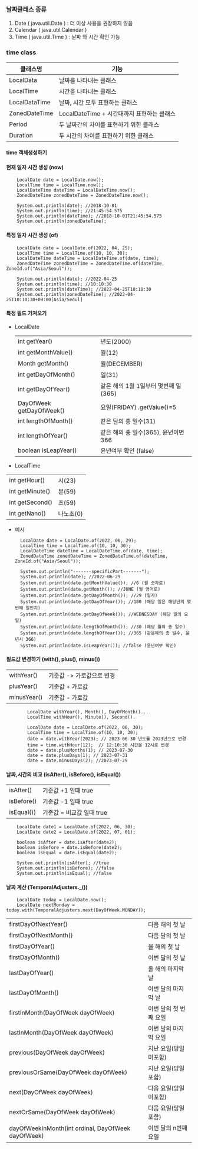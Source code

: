 ### 날짜클래스 종류

1. Date ( java.util.Date ) : 더 이상 사용을 권장하지 않음
2. Calendar ( java.util.Calendar )
3. Time ( java.util.Time ) : 날짜 와 시간 확인 가능

### time class

| 클래스명      | 기능                                       |
| ------------- | ------------------------------------------ |
| LocalData     | 날짜를 나타내는 클래스                     |
| LocalTime     | 시간을 나타내는 클래스                     |
| LocalDataTime | 날짜, 시간 모두 표현하는 클래스            |
| ZonedDateTime | LocalDateTime + 시간대까지 표현하는 클래스 |
| Period        | 두 날짜간의 차이를 표현하기 위한 클래스    |
| Duration      | 두 시간의 차이를 표현하기 위한 클래스      |

#### time 객체생성하기

#### 현재 일자 시간 생성 (now)

        LocalDate date = LocalDate.now();
        LocalTime time = LocalTime.now();
        LocalDateTime dateTime = LocalDateTime.now();
        ZonedDateTime zonedDateTime = ZonedDateTime.now();

        System.out.println(date); //2018-10-01
        System.out.println(time); //21:45:54.575
        System.out.println(dateTime); //2018-10-01T21:45:54.575
        System.out.println(zonedDateTime);

#### 특정 일자 시간 생성 (of)

        LocalDate date = LocalDate.of(2022, 04, 25);
        LocalTime time = LocalTime.of(10, 10, 30);
        LocalDateTime dateTime = LocalDateTime.of(date, time);
        ZonedDateTime zonedDateTime = ZonedDateTime.of(dateTime, ZoneId.of("Asia/Seoul"));

        System.out.println(date); //2022-04-25
        System.out.println(time); //10:10:30
        System.out.println(dateTime); //2022-04-25T10:10:30
        System.out.println(zonedDateTime); //2022-04-25T10:10:30+09:00[Asia/Seoul]

#### 특정 필드 가져오기

- LocalDate

  |                          |                                      |
  | ------------------------ | ------------------------------------ |
  | int getYear()            | 년도(2000)                           |
  | int getMonthValue()      | 월(12)                               |
  | Month getMonth()         | 월(DECEMBER)                         |
  | int getDayOfMonth()      | 일(31)                               |
  | int getDayOfYear()       | 같은 해의 1월 1일부터 몇번째 일(365) |
  | DayOfWeek getDayOfWeek() | 요일(FRIDAY) .getValue()=5           |
  | int lengthOfMonth()      | 같은 달의 총 일수(31)                |
  | int lengthOfYear()       | 같은 해의 총 일수(365), 윤년이면 366 |
  | boolean isLeapYear()     | 윤년여부 확인 (false)                |

- LocalTime

|                 |           |
| --------------- | --------- |
| int getHour()   | 시(23)    |
| int getMinute() | 분(59)    |
| int getSecond() | 초(59)    |
| int getNano()   | 나노초(0) |

- 예시

        LocalDate date = LocalDate.of(2022, 06, 29);
        LocalTime time = LocalTime.of(10, 10, 30);
        LocalDateTime dateTime = LocalDateTime.of(date, time);
        ZonedDateTime zonedDateTime = ZonedDateTime.of(dateTime, ZoneId.of("Asia/Seoul"));

        System.out.println("-------specificPart-------");
        System.out.println(date); //2022-06-29
        System.out.println(date.getMonthValue()); //6 (월 숫자로)
        System.out.println(date.getMonth()); //JUNE (월 영어로)
        System.out.println(date.getDayOfMonth()); //29 (일자)
        System.out.println(date.getDayOfYear()); //180 (해당 일은 해당년의 몇번째 일인지)
        System.out.println(date.getDayOfWeek()); //WEDNESDAY (해당 일의 요일)
        System.out.println(date.lengthOfMonth()); //30 (해당 월의 총 일수)
        System.out.println(date.lengthOfYear()); //365 (같은해의 총 일수, 윤년시 366)
        System.out.println(date.isLeapYear()); //false (윤년여부 확인)

#### 필드값 변경하기 (with(), plus(), minus())

|             |                           |
| ----------- | ------------------------- |
| withYear()  | 기준값 -> 가로값으로 변경 |
| plusYear()  | 기준값 + 가로값           |
| minusYear() | 기준값 - 가로값           |

            LocalDate withYear(), Month(), DayOfMonth()....
            LocalTime withHour(), Minute(), Second().

            LocalDate date = LocalDate.of(2022, 06, 30);
            LocalTime time = LocalTime.of(10, 10, 30);
            date = date.withYear(2023); // 2023-06-30 년도를 2023년으로 변경
            time = time.withHour(12);  // 12:10:30 시간을 12시로 변경
            date = date.plusMonths(1); // 2023-07-30
            date = date.plusDays(1); // 2023-07-31
            date = date.minusDays(2); //2023-07-29

#### 날짜,시간의 비교 (isAfter(), isBefore(), isEqual())

|            |                           |
| ---------- | ------------------------- |
| isAfter()  | 기준값 +1 일때 true       |
| isBefore() | 기준값 -1 일때 true       |
| isEqual()) | 기준값 = 비교값 일때 true |

        LocalDate date1 = LocalDate.of(2022, 06, 30);
    	LocalDate date2 = LocalDate.of(2022, 07, 01);

    	boolean isAfter = date.isAfter(date2);
    	boolean isBefore = date.isBefore(date2);
    	boolean isEqual = date.isEqual(date2);

        System.out.println(isAfter); //true
        System.out.println(isBefore); //false
        System.out.println(isEqual); //false

#### 날짜 계산 (TemporalAdjusters.\_())

        LocalDate today = LocalDate.now();
        LocalDate nextMonday = today.with(TemporalAdjusters.next(DayOfWeek.MONDAY));

|                                                    |                        |
| -------------------------------------------------- | ---------------------- |
| firstDayOfNextYear()                               | 다음 해의 첫 날        |
| firstDayOfNextMonth()                              | 다음 달의 첫 날        |
| firstDayOfYear()                                   | 올 해의 첫 날          |
| firstDayOfMonth()                                  | 이번 달의 첫 날        |
| lastDayOfYear()                                    | 올 해의 마지막 날      |
| lastDayOfMonth()                                   | 이번 달의 마지막 날    |
| firstInMonth(DayOfWeek dayOfWeek)                  | 이번 달의 첫 번째 요일 |
| lastInMonth(DayOfWeek dayOfWeek)                   | 이번 달의 마지막 요일  |
| previous(DayOfWeek dayOfWeek)                      | 지난 요일(당일 미포함) |
| previousOrSame(DayOfWeek dayOfWeek)                | 지난 요일(당일 포함)   |
| next(DayOfWeek dayOfWeek)                          | 다음 요일(당일 미포함) |
| nextOrSame(DayOfWeek dayOfWeek)                    | 다음 요일(당일 포함)   |
| dayOfWeekInMonth(int ordinal, DayOfWeek dayOfWeek) | 이번 달의 n번째 요일   |
